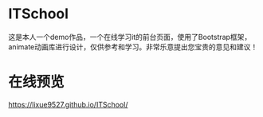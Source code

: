 # ITSchool
这是本人一个demo作品，一个在线学习it的前台页面，使用了Bootstrap框架，animate动画库进行设计，仅供参考和学习。非常乐意提出您宝贵的意见和建议！
# 在线预览
https://lixue9527.github.io/ITSchool/

